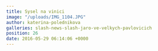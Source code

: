 ```yaml
---
title: Sysel na vinici
image: "/uploads/IMG_1104.JPG"
author: katerina-polednikova
galleries: slash-news-slash-jaro-ve-velkych-pavlovicich
position: 26
date: 2016-05-29 06:14:06 +0000
---
```

